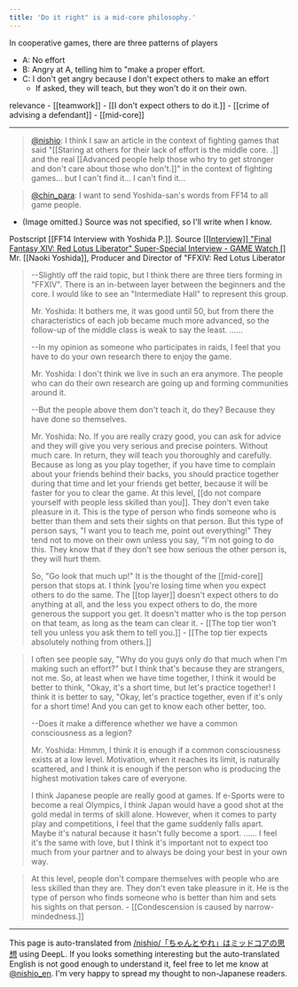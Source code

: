 ```yaml
---
title: 'Do it right" is a mid-core philosophy.'
---
```


In cooperative games, there are three patterns of players
- A: No effort
- B: Angry at A, telling him to "make a proper effort.
- C: I don't get angry because I don't expect others to make an effort
    - If asked, they will teach, but they won't do it on their own.

relevance
    - [[teamwork]]
    - [[I don't expect others to do it.]]
    - [[crime of advising a defendant]]
    - [[mid-core]]

---
> [@nishio](https://twitter.com/nishio/status/1405574868091891712?s=21): I think I saw an article in the context of fighting games that said "[[Staring at others for their lack of effort is the middle core. .]] and the real [[Advanced people help those who try to get stronger and don't care about those who don't.]]" in the context of fighting games... but I can't find it... I can't find it...

> [@chin_para](https://twitter.com/chin_para/status/1341242837346574338): I want to send Yoshida-san's words from FF14 to all game people.
- (Image omitted.) Source was not specified, so I'll write when I know.

Postscript [[FF14 Interview with Yoshida P.]].
Source [[[Interview]] "Final Fantasy XIV: Red Lotus Liberator" Super-Special Interview - GAME Watch []](https://game.watch.impress.co.jp/docs/interview/1029728-5.html)
Mr. [[Naoki Yoshida]], Producer and Director of "FFXIV: Red Lotus Liberator
> --Slightly off the raid topic, but I think there are three tiers forming in "FFXIV". There is an in-between layer between the beginners and the core. I would like to see an "Intermediate Hall" to represent this group.
>
>  Mr. Yoshida: It bothers me, it was good until 50, but from there the characteristics of each job became much more advanced, so the follow-up of the middle class is weak to say the least. ......
>
> --In my opinion as someone who participates in raids, I feel that you have to do your own research there to enjoy the game.
>
>  Mr. Yoshida: I don't think we live in such an era anymore. The people who can do their own research are going up and forming communities around it.
>
> --But the people above them don't teach it, do they? Because they have done so themselves.
>
>  Mr. Yoshida: No. If you are really crazy good, you can ask for advice and they will give you very serious and precise pointers. Without much care. In return, they will teach you thoroughly and carefully. Because as long as you play together, if you have time to complain about your friends behind their backs, you should practice together during that time and let your friends get better, because it will be faster for you to clear the game. At this level, [[do not compare yourself with people less skilled than you]]. They don't even take pleasure in it. This is the type of person who finds someone who is better than them and sets their sights on that person. But this type of person says, "I want you to teach me, point out everything!" They tend not to move on their own unless you say, "I'm not going to do this. They know that if they don't see how serious the other person is, they will hurt them.
>
>  So, "Go look that much up!" It is the thought of the [[mid-core]] person that stops at. I think [you're losing time when you expect others to do the same. The [[top layer]] doesn't expect others to do anything at all, and the less you expect others to do, the more generous the support you get. It doesn't matter who is the top person on that team, as long as the team can clear it.
    - [[The top tier won't tell you unless you ask them to tell you.]]
    - [[The top tier expects absolutely nothing from others.]]

>  I often see people say, "Why do you guys only do that much when I'm making such an effort?" but I think that's because they are strangers, not me. So, at least when we have time together, I think it would be better to think, "Okay, it's a short time, but let's practice together! I think it is better to say, "Okay, let's practice together, even if it's only for a short time! And you can get to know each other better, too.
>
>  --Does it make a difference whether we have a common consciousness as a legion?
>
>  Mr. Yoshida: Hmmm, I think it is enough if a common consciousness exists at a low level. Motivation, when it reaches its limit, is naturally scattered, and I think it is enough if the person who is producing the highest motivation takes care of everyone.
>
>  I think Japanese people are really good at games. If e-Sports were to become a real Olympics, I think Japan would have a good shot at the gold medal in terms of skill alone. However, when it comes to party play and competitions, I feel that the game suddenly falls apart. Maybe it's natural because it hasn't fully become a sport. ...... I feel it's the same with love, but I think it's important not to expect too much from your partner and to always be doing your best in your own way.


> At this level, people don't compare themselves with people who are less skilled than they are. They don't even take pleasure in it. He is the type of person who finds someone who is better than him and sets his sights on that person.
    - [[Condescension is caused by narrow-mindedness.]]

---
This page is auto-translated from [/nishio/「ちゃんとやれ」はミッドコアの思想](https://scrapbox.io/nishio/「ちゃんとやれ」はミッドコアの思想) using DeepL. If you looks something interesting but the auto-translated English is not good enough to understand it, feel free to let me know at [@nishio_en](https://twitter.com/nishio_en). I'm very happy to spread my thought to non-Japanese readers.